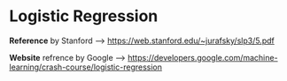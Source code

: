 # Logistic Regression


**Reference** by Stanford --> https://web.stanford.edu/~jurafsky/slp3/5.pdf


**Website** refrence by Google --> https://developers.google.com/machine-learning/crash-course/logistic-regression


























